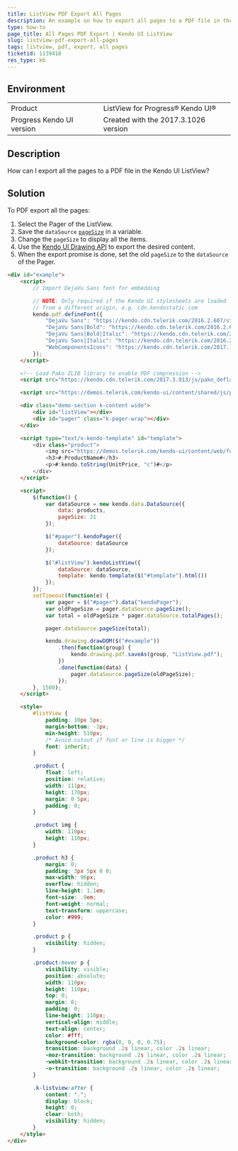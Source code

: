 ```yaml
---
title: ListView PDF Export All Pages 
description: An example on how to export all pages to a PDF file in the Kendo UI ListView. 
type: how-to
page_title: All Pages PDF Export | Kendo UI ListView
slug: listview-pdf-export-all-pages
tags: listview, pdf, export, all pages
ticketid: 1139418
res_type: kb
---
```


## Environment
<table>
 <tr>
  <td>Product</td>
  <td>ListView for Progress® Kendo UI®</td>
 </tr> 
 <tr>
  <td>Progress Kendo UI version</td>
  <td>Created with the 2017.3.1026 version</td>
 </tr>
</table>

## Description

How can I export all the pages to a PDF file in the Kendo UI ListView?

## Solution

To PDF export all the pages:

1. Select the Pager of the ListView.
1. Save the `dataSource` [`pageSize`](https://docs.telerik.com/kendo-ui/api/javascript/data/datasource#methods-pageSize) in a variable.
1. Change the `pageSize` to display all the items.
1. Use the [Kendo UI Drawing API](https://demos.telerik.com/kendo-ui/pdf-export/index) to export the desired content.
1. When the export promise is done, set the old `pageSize` to the `dataSource` of the Pager.    

```html
<div id="example">
    <script>
        // Import DejaVu Sans font for embedding

        // NOTE: Only required if the Kendo UI stylesheets are loaded
        // from a different origin, e.g. cdn.kendostatic.com
        kendo.pdf.defineFont({
            "DejaVu Sans": "https://kendo.cdn.telerik.com/2016.2.607/styles/fonts/DejaVu/DejaVuSans.ttf",
            "DejaVu Sans|Bold": "https://kendo.cdn.telerik.com/2016.2.607/styles/fonts/DejaVu/DejaVuSans-Bold.ttf",
            "DejaVu Sans|Bold|Italic": "https://kendo.cdn.telerik.com/2016.2.607/styles/fonts/DejaVu/DejaVuSans-Oblique.ttf",
            "DejaVu Sans|Italic": "https://kendo.cdn.telerik.com/2016.2.607/styles/fonts/DejaVu/DejaVuSans-Oblique.ttf",
            "WebComponentsIcons": "https://kendo.cdn.telerik.com/2017.1.223/styles/fonts/glyphs/WebComponentsIcons.ttf"
        });
    </script>

    <!-- Load Pako ZLIB library to enable PDF compression -->
    <script src="https://kendo.cdn.telerik.com/2017.3.913/js/pako_deflate.min.js"></script>

    <script src="https://demos.telerik.com/kendo-ui/content/shared/js/products.js"></script>

    <div class="demo-section k-content wide">
        <div id="listView"></div>
        <div id="pager" class="k-pager-wrap"></div>
    </div>

    <script type="text/x-kendo-template" id="template">
        <div class="product">
            <img src="https://demos.telerik.com/kendo-ui/content/web/foods/#= ProductID #.jpg" alt="#: ProductName # image" />
            <h3>#:ProductName#</h3>
            <p>#:kendo.toString(UnitPrice, "c")#</p>
        </div>
    </script>

    <script>
        $(function() {
            var dataSource = new kendo.data.DataSource({
                data: products,
                pageSize: 21
            });

            $("#pager").kendoPager({
                dataSource: dataSource
            });

            $("#listView").kendoListView({
                dataSource: dataSource,
                template: kendo.template($("#template").html())
            });
        });
        setTimeout(function(e) {
            var pager = $("#pager").data("kendoPager");
            var oldPageSize = pager.dataSource.pageSize();
            var total = oldPageSize * pager.dataSource.totalPages();

            pager.dataSource.pageSize(total);

            kendo.drawing.drawDOM($("#example"))
                .then(function(group) {
                    kendo.drawing.pdf.saveAs(group, "ListView.pdf");
                })
                .done(function(data) {
                    pager.dataSource.pageSize(oldPageSize);
                });
        }, 1500);
    </script>

    <style>
        #listView {
            padding: 10px 5px;
            margin-bottom: -1px;
            min-height: 510px;
            /* Avoid cutout if font or line is bigger */
            font: inherit;
        }

        .product {
            float: left;
            position: relative;
            width: 111px;
            height: 170px;
            margin: 0 5px;
            padding: 0;
        }

        .product img {
            width: 110px;
            height: 110px;
        }

        .product h3 {
            margin: 0;
            padding: 3px 5px 0 0;
            max-width: 96px;
            overflow: hidden;
            line-height: 1.1em;
            font-size: .9em;
            font-weight: normal;
            text-transform: uppercase;
            color: #999;
        }

        .product p {
            visibility: hidden;
        }

        .product:hover p {
            visibility: visible;
            position: absolute;
            width: 110px;
            height: 110px;
            top: 0;
            margin: 0;
            padding: 0;
            line-height: 110px;
            vertical-align: middle;
            text-align: center;
            color: #fff;
            background-color: rgba(0, 0, 0, 0.75);
            transition: background .2s linear, color .2s linear;
            -moz-transition: background .2s linear, color .2s linear;
            -webkit-transition: background .2s linear, color .2s linear;
            -o-transition: background .2s linear, color .2s linear;
        }

        .k-listview:after {
            content: ".";
            display: block;
            height: 0;
            clear: both;
            visibility: hidden;
        }
    </style>
</div>
```